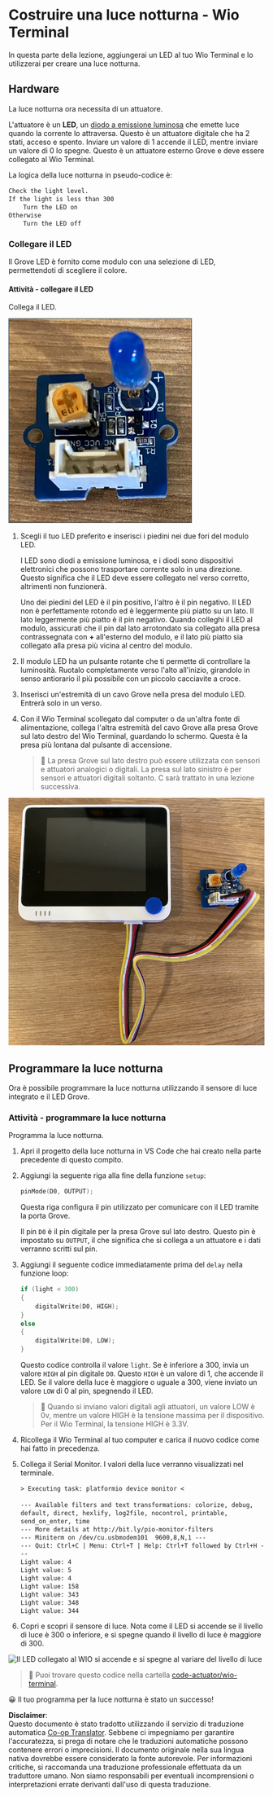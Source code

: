 <!--
CO_OP_TRANSLATOR_METADATA:
{
  "original_hash": "db44083b4dc6fb06eac83c4f16448940",
  "translation_date": "2025-08-25T17:23:24+00:00",
  "source_file": "1-getting-started/lessons/3-sensors-and-actuators/wio-terminal-actuator.md",
  "language_code": "it"
}
-->
# Costruire una luce notturna - Wio Terminal

In questa parte della lezione, aggiungerai un LED al tuo Wio Terminal e lo utilizzerai per creare una luce notturna.

## Hardware

La luce notturna ora necessita di un attuatore.

L'attuatore è un **LED**, un [diodo a emissione luminosa](https://wikipedia.org/wiki/Light-emitting_diode) che emette luce quando la corrente lo attraversa. Questo è un attuatore digitale che ha 2 stati, acceso e spento. Inviare un valore di 1 accende il LED, mentre inviare un valore di 0 lo spegne. Questo è un attuatore esterno Grove e deve essere collegato al Wio Terminal.

La logica della luce notturna in pseudo-codice è:

```output
Check the light level.
If the light is less than 300
    Turn the LED on
Otherwise
    Turn the LED off
```

### Collegare il LED

Il Grove LED è fornito come modulo con una selezione di LED, permettendoti di scegliere il colore.

#### Attività - collegare il LED

Collega il LED.

![Un LED Grove](../../../../../translated_images/grove-led.6c853be93f473cf2c439cfc74bb1064732b22251a83cedf66e62f783f9cc1a79.it.png)

1. Scegli il tuo LED preferito e inserisci i piedini nei due fori del modulo LED.

    I LED sono diodi a emissione luminosa, e i diodi sono dispositivi elettronici che possono trasportare corrente solo in una direzione. Questo significa che il LED deve essere collegato nel verso corretto, altrimenti non funzionerà.

    Uno dei piedini del LED è il pin positivo, l'altro è il pin negativo. Il LED non è perfettamente rotondo ed è leggermente più piatto su un lato. Il lato leggermente più piatto è il pin negativo. Quando colleghi il LED al modulo, assicurati che il pin dal lato arrotondato sia collegato alla presa contrassegnata con **+** all'esterno del modulo, e il lato più piatto sia collegato alla presa più vicina al centro del modulo.

1. Il modulo LED ha un pulsante rotante che ti permette di controllare la luminosità. Ruotalo completamente verso l'alto all'inizio, girandolo in senso antiorario il più possibile con un piccolo cacciavite a croce.

1. Inserisci un'estremità di un cavo Grove nella presa del modulo LED. Entrerà solo in un verso.

1. Con il Wio Terminal scollegato dal computer o da un'altra fonte di alimentazione, collega l'altra estremità del cavo Grove alla presa Grove sul lato destro del Wio Terminal, guardando lo schermo. Questa è la presa più lontana dal pulsante di accensione.

    > 💁 La presa Grove sul lato destro può essere utilizzata con sensori e attuatori analogici o digitali. La presa sul lato sinistro è per sensori e attuatori digitali soltanto. C sarà trattato in una lezione successiva.

![Il LED Grove collegato alla presa sul lato destro](../../../../../translated_images/wio-led.265a1897e72d7f21c753257516a4b677d8e30ce2b95fee98189458b3275ba0a6.it.png)

## Programmare la luce notturna

Ora è possibile programmare la luce notturna utilizzando il sensore di luce integrato e il LED Grove.

### Attività - programmare la luce notturna

Programma la luce notturna.

1. Apri il progetto della luce notturna in VS Code che hai creato nella parte precedente di questo compito.

1. Aggiungi la seguente riga alla fine della funzione `setup`:

    ```cpp
    pinMode(D0, OUTPUT);
    ```

    Questa riga configura il pin utilizzato per comunicare con il LED tramite la porta Grove.

    Il pin `D0` è il pin digitale per la presa Grove sul lato destro. Questo pin è impostato su `OUTPUT`, il che significa che si collega a un attuatore e i dati verranno scritti sul pin.

1. Aggiungi il seguente codice immediatamente prima del `delay` nella funzione loop:

    ```cpp
    if (light < 300)
    {
        digitalWrite(D0, HIGH);
    }
    else
    {
        digitalWrite(D0, LOW);
    }
    ```

    Questo codice controlla il valore `light`. Se è inferiore a 300, invia un valore `HIGH` al pin digitale `D0`. Questo `HIGH` è un valore di 1, che accende il LED. Se il valore della luce è maggiore o uguale a 300, viene inviato un valore `LOW` di 0 al pin, spegnendo il LED.

    > 💁 Quando si inviano valori digitali agli attuatori, un valore LOW è 0v, mentre un valore HIGH è la tensione massima per il dispositivo. Per il Wio Terminal, la tensione HIGH è 3.3V.

1. Ricollega il Wio Terminal al tuo computer e carica il nuovo codice come hai fatto in precedenza.

1. Collega il Serial Monitor. I valori della luce verranno visualizzati nel terminale.

    ```output
    > Executing task: platformio device monitor <

    --- Available filters and text transformations: colorize, debug, default, direct, hexlify, log2file, nocontrol, printable, send_on_enter, time
    --- More details at http://bit.ly/pio-monitor-filters
    --- Miniterm on /dev/cu.usbmodem101  9600,8,N,1 ---
    --- Quit: Ctrl+C | Menu: Ctrl+T | Help: Ctrl+T followed by Ctrl+H ---
    Light value: 4
    Light value: 5
    Light value: 4
    Light value: 158
    Light value: 343
    Light value: 348
    Light value: 344
    ```

1. Copri e scopri il sensore di luce. Nota come il LED si accende se il livello di luce è 300 o inferiore, e si spegne quando il livello di luce è maggiore di 300.

![Il LED collegato al WIO si accende e si spegne al variare del livello di luce](../../../../../images/wio-running-assignment-1-1.gif)

> 💁 Puoi trovare questo codice nella cartella [code-actuator/wio-terminal](../../../../../1-getting-started/lessons/3-sensors-and-actuators/code-actuator/wio-terminal).

😀 Il tuo programma per la luce notturna è stato un successo!

**Disclaimer**:  
Questo documento è stato tradotto utilizzando il servizio di traduzione automatica [Co-op Translator](https://github.com/Azure/co-op-translator). Sebbene ci impegniamo per garantire l'accuratezza, si prega di notare che le traduzioni automatiche possono contenere errori o imprecisioni. Il documento originale nella sua lingua nativa dovrebbe essere considerato la fonte autorevole. Per informazioni critiche, si raccomanda una traduzione professionale effettuata da un traduttore umano. Non siamo responsabili per eventuali incomprensioni o interpretazioni errate derivanti dall'uso di questa traduzione.